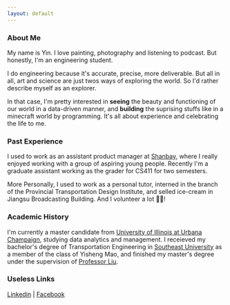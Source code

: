 ```yaml
---
layout: default
---
```

### About Me
My name is Yin. I love painting, photography and listening to podcast. But honestly, I'm an engineering student.

I do engineering because it's accurate, precise, more deliverable. But all in all, art and science are just twos ways of exploring the world. So I'd rather describe myself as an explorer.

In that case, I'm pretty interested in **seeing** the beauty and functioning of our world in a data-driven manner, and **building** the suprising stuffs like in a minecraft world by programming. It's all about experience and celebrating the life to me.


### Past Experience
I used to work as an assistant product manager at [Shanbay](https://www.shanbay.com/), where I really enjoyed working with a group of aspiring young people. Recently I'm a graduate assistant working as the grader for CS411 for two semesters.

More Personally, I used to work as a personal tutor, interned in the branch of the Provincial Transportation Design Institute, and selled ice-cream in Jiangsu Broadcasting Building. And I volunteer a lot 🙋🏻‍!

### Academic History
I'm currently a master candidate from [University of Illinois at Urbana Champaign](https://illinois.edu/), studying data analytics and management. I receieved my bachelor's degree of Transportation Engineering in [Southeast University](http://www.seu.edu.cn/english/) as a member of the class of Yisheng Mao, and finished my master's degree under the supervision of [Professor Liu](https://scholar.google.com/citations?user=55tnR_sAAAAJ&hl=en).

<!-- **Related Coursework in UIUC**
- CS225 Data Structure and Algorithms
- ECE398 Blockchain and Smart Contract
- CS411 Database Systems
- CS425 Distributed Systems
- CS447 Natural Language Processing
- CS483 Applied Parallel Programming
- IE529 Stat of Big Data & Clustering
- IE531 Algorithms for Data Analysis
- IE532 Analysis of Network Data -->

### Useless Links
[Linkedin](https://www.linkedin.com/in/ariesyin/?locale=en_US) | [Facebook](https://www.facebook.com/yin.zhang.988)
